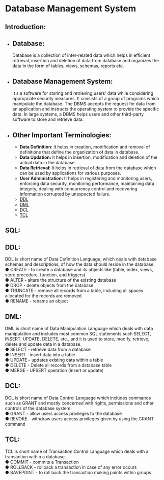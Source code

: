 # Database Management System
## Introduction:
  * ## Database: 
      Database is a collection of inter-related data which helps in efficient retrieval, insertion and deletion of data from database and organizes the data in the form of tables, views, schemas, reports etc.
  * ## Database Management System:
       It s a software for storing and retrieving users' data while considering appropriate security measures. It consists of a group of programs which manipulate the database. The DBMS accepts the request for data from an application and instructs the operating system to provide the specific data. In large systems, a DBMS helps users and other third-party software to store and retrieve data.
   * ## Other Important Terminologies:
        * <b>Data Definition:</b> It helps in creation, modification and removal of definitions that define the organization of data in database.
        * <b>Data Updation:</b> It helps in insertion, modification and deletion of the actual data in the database.
        * <b>Data Retrieval:</b> It helps in retrieval of data from the database which can be used by applications for various purposes.
        * <b>User Administration:</b> It helps in registering and monitoring users, enforcing data security, monitoring performance, maintaining data integrity, dealing with concurrency control and recovering information corrupted by unexpected failure.
        * [DDL](#DDL)
        * [DML](#DML)
        * [DCL](#DCL)
        * [TCL](#TCL)
     
## SQL:
## DDL:
DDL is short name of Data Definition Language, which deals with database schemas and
descriptions, of how the data should reside in the database.<br>
● CREATE - to create a database and its objects like (table, index, views, store procedure,
function, and triggers)<br>
● ALTER - alters the structure of the existing database<br>
● DROP - delete objects from the database<br>
● TRUNCATE - remove all records from a table, including all spaces allocated for the
records are removed<br>
● RENAME - rename an object<br>

## DML:
DML is short name of Data Manipulation Language which deals with data manipulation and
includes most common SQL statements such SELECT, INSERT, UPDATE, DELETE, etc., and it is
used to store, modify, retrieve, delete and update data in a database.<br>
● SELECT - retrieve data from a database<br>
● INSERT - insert data into a table<br>
● UPDATE - updates existing data within a table<br>
● DELETE - Delete all records from a database table<br>
● MERGE - UPSERT operation (insert or update)<br>

## DCL:
DCL is short name of Data Control Language which includes commands such as GRANT and
mostly concerned with rights, permissions and other controls of the database system.<br>
● GRANT - allow users access privileges to the database<br>
● REVOKE - withdraw users access privileges given by using the GRANT command

## TCL:
TCL is short name of Transaction Control Language which deals with a transaction within a database.<br>
● COMMIT - commits a Transaction<br>
● ROLLBACK - rollback a transaction in case of any error occurs<br>
● SAVEPOINT - to roll back the transaction making points within groups
